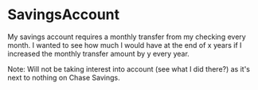 # SavingsAccount
My savings account requires a monthly transfer from my checking every month. I wanted to see how much I would have at the end of x years if I increased the monthly transfer amount by y every year.

Note: Will not be taking interest into account (see what I did there?) as it's next to nothing on Chase Savings.
